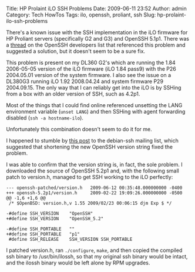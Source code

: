 Title: HP Prolaint iLO SSH Problems
Date: 2009-06-11 23:52
Author: admin
Category: Tech HowTos
Tags: ilo, openssh, proliant, ssh
Slug: hp-prolaint-ilo-ssh-problems

There's a known issue with the SSH implementation in the iLO firmware
for HP Proliant servers (specifically G2 and G3) and OpenSSH 5.1p1.
There was a
[thread](http://marc.info/?l=openssh-unix-dev&m=122095298729858&w=2) on
the OpenSSH developers list that referenced this problem and suggested a
solution, but it doesn't seem to be a sure fix.

This problem is present on my DL360 G2's which are running the 1.84
2006-05-05 version of the iLO firmware (iLO 1.84 pass9) with the P26
2004.05.01 version of the system firmware. I also see the issue on a
DL380G3 running iLO 1.92 2008.04.24 and system firmware P29 2004.09.15.
The only way that I can reliably get into the iLO is by SSHing from a
box with an older version of SSH, such as 4.2p1.

Most of the things that I could find online referenced unsetting the
LANG environment variable (`unset LANG`) and then SSHing with agent forwarding disabled (`ssh -a hostname-ilo`).

Unfortunately this combination doesn't seem to do it for me.

I happened to stumble by [this
post](http://www.mail-archive.com/debian-ssh@lists.debian.org/msg00904.html)
to the debian-ssh mailing list, which suggested that shortening the new
OpenSSH version string fixed the problem.

I was able to confirm that the version string is, in fact, the sole
problem. I downloaded the source of OpenSSH 5.2p1 and, with the
following small patch to version.h, managed to get SSH working to the
iLO perfectly:

~~~~{.diff}
--- openssh-patched/version.h   2009-06-12 00:35:48.000000000 -0400
+++ openssh-5.2p1/version.h     2009-02-22 19:09:26.000000000 -0500
@@ -1,6 +1,6 @@
 /* $OpenBSD: version.h,v 1.55 2009/02/23 00:06:15 djm Exp $ */

-#define SSH_VERSION    "OpenSSH"
+#define SSH_VERSION    "OpenSSH_5.2"

-#define SSH_PORTABLE   ""
+#define SSH_PORTABLE   "p1"
 #define SSH_RELEASE    SSH_VERSION SSH_PORTABLE
~~~~

I patched version.h, ran `./configure`, `make`, and then copied the
compiled ssh binary to /usr/bin/ilossh, so that my original ssh binary
would be intact, and the ilossh binary would be left alone by RPM
upgrades.
